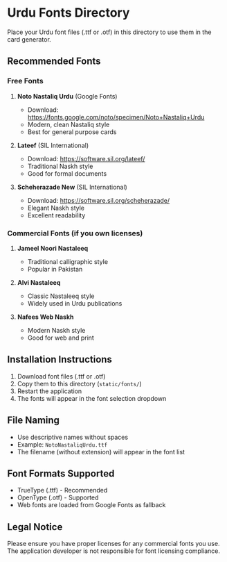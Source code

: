 # Urdu Fonts Directory

Place your Urdu font files (.ttf or .otf) in this directory to use them in the card generator.

## Recommended Fonts

### Free Fonts

1. **Noto Nastaliq Urdu** (Google Fonts)

   - Download: https://fonts.google.com/noto/specimen/Noto+Nastaliq+Urdu
   - Modern, clean Nastaliq style
   - Best for general purpose cards

2. **Lateef** (SIL International)

   - Download: https://software.sil.org/lateef/
   - Traditional Naskh style
   - Good for formal documents

3. **Scheherazade New** (SIL International)
   - Download: https://software.sil.org/scheherazade/
   - Elegant Naskh style
   - Excellent readability

### Commercial Fonts (if you own licenses)

1. **Jameel Noori Nastaleeq**

   - Traditional calligraphic style
   - Popular in Pakistan

2. **Alvi Nastaleeq**

   - Classic Nastaleeq style
   - Widely used in Urdu publications

3. **Nafees Web Naskh**
   - Modern Naskh style
   - Good for web and print

## Installation Instructions

1. Download font files (.ttf or .otf)
2. Copy them to this directory (`static/fonts/`)
3. Restart the application
4. The fonts will appear in the font selection dropdown

## File Naming

- Use descriptive names without spaces
- Example: `NotoNastaliqUrdu.ttf`
- The filename (without extension) will appear in the font list

## Font Formats Supported

- TrueType (.ttf) - Recommended
- OpenType (.otf) - Supported
- Web fonts are loaded from Google Fonts as fallback

## Legal Notice

Please ensure you have proper licenses for any commercial fonts you use. The application developer is not responsible for font licensing compliance.
